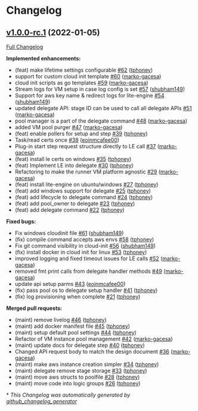 # Changelog

## [v1.0.0-rc.1](https://github.com/drone-runners/drone-runner-aws/tree/v1.0.0-rc.1) (2022-01-05)

[Full Changelog](https://github.com/drone-runners/drone-runner-aws/compare/v1.0.0-alpha.1...v1.0.0-rc.1)

**Implemented enhancements:**

- \(feat\) make lifetime settings configurable [\#62](https://github.com/drone-runners/drone-runner-aws/pull/62) ([tphoney](https://github.com/tphoney))
- support for custom cloud init template [\#60](https://github.com/drone-runners/drone-runner-aws/pull/60) ([marko-gacesa](https://github.com/marko-gacesa))
- cloud init scripts as go templates [\#59](https://github.com/drone-runners/drone-runner-aws/pull/59) ([marko-gacesa](https://github.com/marko-gacesa))
- Stream logs for VM setup in case log config is set [\#57](https://github.com/drone-runners/drone-runner-aws/pull/57) ([shubham149](https://github.com/shubham149))
- Support for aws key name & redirect logs for lite-engine [\#54](https://github.com/drone-runners/drone-runner-aws/pull/54) ([shubham149](https://github.com/shubham149))
- updated delegate API: stage ID can be used to call all delegate APIs [\#51](https://github.com/drone-runners/drone-runner-aws/pull/51) ([marko-gacesa](https://github.com/marko-gacesa))
- pool manager is a part of the delegate command [\#48](https://github.com/drone-runners/drone-runner-aws/pull/48) ([marko-gacesa](https://github.com/marko-gacesa))
- added VM pool purger [\#47](https://github.com/drone-runners/drone-runner-aws/pull/47) ([marko-gacesa](https://github.com/marko-gacesa))
- \(feat\) enable pollers for setup and step [\#39](https://github.com/drone-runners/drone-runner-aws/pull/39) ([tphoney](https://github.com/tphoney))
- Task/read certs once [\#38](https://github.com/drone-runners/drone-runner-aws/pull/38) ([eoinmcafee00](https://github.com/eoinmcafee00))
- Plug-in start step request structure directly to LE call [\#37](https://github.com/drone-runners/drone-runner-aws/pull/37) ([marko-gacesa](https://github.com/marko-gacesa))
- \(feat\) install le certs on windows [\#35](https://github.com/drone-runners/drone-runner-aws/pull/35) ([tphoney](https://github.com/tphoney))
- \(feat\) Implement LE into delegate [\#30](https://github.com/drone-runners/drone-runner-aws/pull/30) ([tphoney](https://github.com/tphoney))
- Refactoring to make the runner VM platform agnostic [\#29](https://github.com/drone-runners/drone-runner-aws/pull/29) ([marko-gacesa](https://github.com/marko-gacesa))
- \(feat\) install lite-engine on ubuntu/windows [\#27](https://github.com/drone-runners/drone-runner-aws/pull/27) ([tphoney](https://github.com/tphoney))
- \(feat\) add windows support for delegate [\#25](https://github.com/drone-runners/drone-runner-aws/pull/25) ([tphoney](https://github.com/tphoney))
- \(feat\) add lifecycle to delegate command [\#24](https://github.com/drone-runners/drone-runner-aws/pull/24) ([tphoney](https://github.com/tphoney))
- \(feat\) add pool\_owner to delegate [\#23](https://github.com/drone-runners/drone-runner-aws/pull/23) ([tphoney](https://github.com/tphoney))
- \(feat\) add delegate command [\#22](https://github.com/drone-runners/drone-runner-aws/pull/22) ([tphoney](https://github.com/tphoney))

**Fixed bugs:**

- Fix windows cloudinit file [\#61](https://github.com/drone-runners/drone-runner-aws/pull/61) ([shubham149](https://github.com/shubham149))
- \(fix\) compile command accepts aws envs [\#58](https://github.com/drone-runners/drone-runner-aws/pull/58) ([tphoney](https://github.com/tphoney))
- Fix git command visibility in cloud-init [\#56](https://github.com/drone-runners/drone-runner-aws/pull/56) ([shubham149](https://github.com/shubham149))
- \(fix\) install docker in cloud init for linux [\#53](https://github.com/drone-runners/drone-runner-aws/pull/53) ([tphoney](https://github.com/tphoney))
- improved logging and fixed timeout issues for LE calls [\#52](https://github.com/drone-runners/drone-runner-aws/pull/52) ([marko-gacesa](https://github.com/marko-gacesa))
- removed fmt print calls from delegate handler methods [\#49](https://github.com/drone-runners/drone-runner-aws/pull/49) ([marko-gacesa](https://github.com/marko-gacesa))
- update api setup parms [\#43](https://github.com/drone-runners/drone-runner-aws/pull/43) ([eoinmcafee00](https://github.com/eoinmcafee00))
- \(fix\) pass pool os to delegate setup handler [\#41](https://github.com/drone-runners/drone-runner-aws/pull/41) ([tphoney](https://github.com/tphoney))
- \(fix\) log provisioning when complete [\#21](https://github.com/drone-runners/drone-runner-aws/pull/21) ([tphoney](https://github.com/tphoney))

**Merged pull requests:**

- \(maint\) remove livelog [\#46](https://github.com/drone-runners/drone-runner-aws/pull/46) ([tphoney](https://github.com/tphoney))
- \(maint\) add docker manifest file [\#45](https://github.com/drone-runners/drone-runner-aws/pull/45) ([tphoney](https://github.com/tphoney))
- \(maint\) setup default pool settings [\#44](https://github.com/drone-runners/drone-runner-aws/pull/44) ([tphoney](https://github.com/tphoney))
- Refactor of VM instance pool management [\#42](https://github.com/drone-runners/drone-runner-aws/pull/42) ([marko-gacesa](https://github.com/marko-gacesa))
- \(maint\) update docs for delegate step [\#40](https://github.com/drone-runners/drone-runner-aws/pull/40) ([tphoney](https://github.com/tphoney))
- Changed API request body to match the design document [\#36](https://github.com/drone-runners/drone-runner-aws/pull/36) ([marko-gacesa](https://github.com/marko-gacesa))
- \(maint\) make aws instance creation simpler [\#34](https://github.com/drone-runners/drone-runner-aws/pull/34) ([tphoney](https://github.com/tphoney))
- \(maint\) delegate remove stage storage [\#33](https://github.com/drone-runners/drone-runner-aws/pull/33) ([tphoney](https://github.com/tphoney))
- \(maint\) move aws structs to poolfile [\#28](https://github.com/drone-runners/drone-runner-aws/pull/28) ([tphoney](https://github.com/tphoney))
- \(maint\) move code into logic groups [\#26](https://github.com/drone-runners/drone-runner-aws/pull/26) ([tphoney](https://github.com/tphoney))



\* *This Changelog was automatically generated by [github_changelog_generator](https://github.com/github-changelog-generator/github-changelog-generator)*
